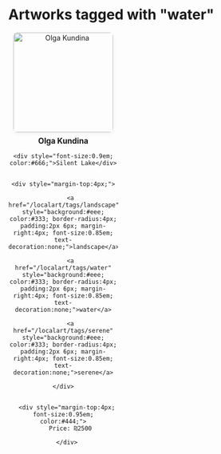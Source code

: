 # Artworks tagged with "water"

<div id="tag-grid" style="display: flex; flex-wrap: wrap; gap: 32px; justify-content: flex-start;">

  <div class="artist-card" style="text-align:center; width:220px; margin-bottom:32px; position:relative;">
    <a href="/localart/artists/okundina/image/Screenshot%202025-06-22%20at%2014.35.11" style="display:inline-block;">
      <span style="position:relative; display:inline-block;">
        <img src="/localart/assets/artists/okundina/Screenshot%202025-06-22%20at%2014.35.11.png" alt="Olga Kundina" style="width:200px; height:200px; object-fit:cover; border-radius:8px; box-shadow:0 2px 8px #0001;" />
      </span>
    </a>
    <div style="margin-top:8px; font-weight:bold; font-size:1.1em;">
      <a href="/localart/artists/okundina.md" style="text-decoration:none; color:inherit;">Olga Kundina</a>
    </div>
    
    <div style="font-size:0.9em; color:#666;">Silent Lake</div>
    
    
    <div style="margin-top:4px;">
      
        <a href="/localart/tags/landscape" style="background:#eee; color:#333; border-radius:4px; padding:2px 6px; margin-right:4px; font-size:0.85em; text-decoration:none;">landscape</a>
      
        <a href="/localart/tags/water" style="background:#eee; color:#333; border-radius:4px; padding:2px 6px; margin-right:4px; font-size:0.85em; text-decoration:none;">water</a>
      
        <a href="/localart/tags/serene" style="background:#eee; color:#333; border-radius:4px; padding:2px 6px; margin-right:4px; font-size:0.85em; text-decoration:none;">serene</a>
      
    </div>
    
    
      <div style="margin-top:4px; font-size:0.95em; color:#444;">
        Price: ₪2500
        
      </div>
    
  </div>

</div>